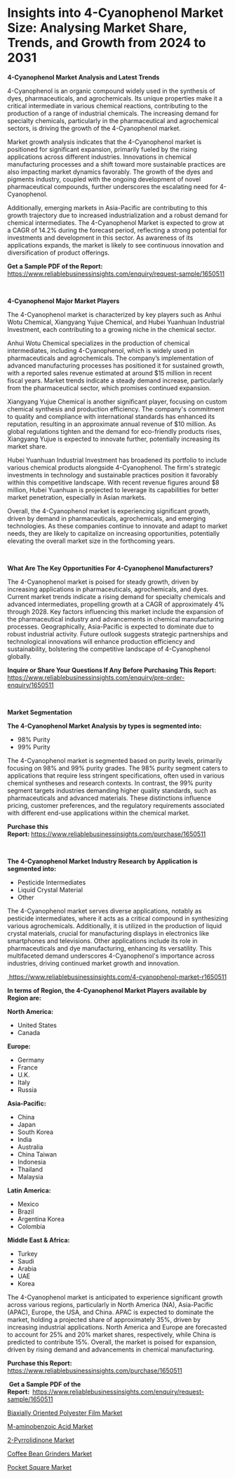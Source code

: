 <p><h1>Insights into 4-Cyanophenol Market Size: Analysing Market Share, Trends, and Growth from 2024 to 2031</h1></p><p><strong>4-Cyanophenol Market Analysis and Latest Trends</strong></p>
<p><p>4-Cyanophenol is an organic compound widely used in the synthesis of dyes, pharmaceuticals, and agrochemicals. Its unique properties make it a critical intermediate in various chemical reactions, contributing to the production of a range of industrial chemicals. The increasing demand for specialty chemicals, particularly in the pharmaceutical and agrochemical sectors, is driving the growth of the 4-Cyanophenol market.</p><p>Market growth analysis indicates that the 4-Cyanophenol market is positioned for significant expansion, primarily fueled by the rising applications across different industries. Innovations in chemical manufacturing processes and a shift toward more sustainable practices are also impacting market dynamics favorably. The growth of the dyes and pigments industry, coupled with the ongoing development of novel pharmaceutical compounds, further underscores the escalating need for 4-Cyanophenol.</p><p>Additionally, emerging markets in Asia-Pacific are contributing to this growth trajectory due to increased industrialization and a robust demand for chemical intermediates. The 4-Cyanophenol Market is expected to grow at a CAGR of 14.2% during the forecast period, reflecting a strong potential for investments and development in this sector. As awareness of its applications expands, the market is likely to see continuous innovation and diversification of product offerings.</p></p>
<p><strong>Get a Sample PDF of the Report:&nbsp;</strong> <a href="https://www.reliablebusinessinsights.com/enquiry/request-sample/1650511?utm_campaign=60&utm_medium=2&utm_source=Github&utm_content=ia&utm_term=26092024&utm_id=4-cyanophenol">https://www.reliablebusinessinsights.com/enquiry/request-sample/1650511</a></p>
<p>&nbsp;</p>
<p><strong>4-Cyanophenol Major Market Players</strong></p>
<p><p>The 4-Cyanophenol market is characterized by key players such as Anhui Wotu Chemical, Xiangyang Yujue Chemical, and Hubei Yuanhuan Industrial Investment, each contributing to a growing niche in the chemical sector. </p><p>Anhui Wotu Chemical specializes in the production of chemical intermediates, including 4-Cyanophenol, which is widely used in pharmaceuticals and agrochemicals. The company’s implementation of advanced manufacturing processes has positioned it for sustained growth, with a reported sales revenue estimated at around $15 million in recent fiscal years. Market trends indicate a steady demand increase, particularly from the pharmaceutical sector, which promises continued expansion.</p><p>Xiangyang Yujue Chemical is another significant player, focusing on custom chemical synthesis and production efficiency. The company's commitment to quality and compliance with international standards has enhanced its reputation, resulting in an approximate annual revenue of $10 million. As global regulations tighten and the demand for eco-friendly products rises, Xiangyang Yujue is expected to innovate further, potentially increasing its market share.</p><p>Hubei Yuanhuan Industrial Investment has broadened its portfolio to include various chemical products alongside 4-Cyanophenol. The firm's strategic investments in technology and sustainable practices position it favorably within this competitive landscape. With recent revenue figures around $8 million, Hubei Yuanhuan is projected to leverage its capabilities for better market penetration, especially in Asian markets.</p><p>Overall, the 4-Cyanophenol market is experiencing significant growth, driven by demand in pharmaceuticals, agrochemicals, and emerging technologies. As these companies continue to innovate and adapt to market needs, they are likely to capitalize on increasing opportunities, potentially elevating the overall market size in the forthcoming years.</p></p>
<p>&nbsp;</p>
<p><strong>What Are The Key Opportunities For 4-Cyanophenol Manufacturers?</strong></p>
<p><p>The 4-Cyanophenol market is poised for steady growth, driven by increasing applications in pharmaceuticals, agrochemicals, and dyes. Current market trends indicate a rising demand for specialty chemicals and advanced intermediates, propelling growth at a CAGR of approximately 4% through 2028. Key factors influencing this market include the expansion of the pharmaceutical industry and advancements in chemical manufacturing processes. Geographically, Asia-Pacific is expected to dominate due to robust industrial activity. Future outlook suggests strategic partnerships and technological innovations will enhance production efficiency and sustainability, bolstering the competitive landscape of 4-Cyanophenol globally.</p></p>
<p><strong>Inquire or Share Your Questions If Any Before Purchasing This Report:</strong> <a href="https://www.reliablebusinessinsights.com/enquiry/pre-order-enquiry/1650511?utm_campaign=60&utm_medium=2&utm_source=Github&utm_content=ia&utm_term=26092024&utm_id=4-cyanophenol">https://www.reliablebusinessinsights.com/enquiry/pre-order-enquiry/1650511</a></p>
<p>&nbsp;</p>
<p><strong>Market Segmentation</strong></p>
<p><strong>The 4-Cyanophenol Market Analysis by types is segmented into:</strong></p>
<p><ul><li>98% Purity</li><li>99% Purity</li></ul></p>
<p><p>The 4-Cyanophenol market is segmented based on purity levels, primarily focusing on 98% and 99% purity grades. The 98% purity segment caters to applications that require less stringent specifications, often used in various chemical syntheses and research contexts. In contrast, the 99% purity segment targets industries demanding higher quality standards, such as pharmaceuticals and advanced materials. These distinctions influence pricing, customer preferences, and the regulatory requirements associated with different end-use applications within the chemical market.</p></p>
<p><strong>Purchase this Report:&nbsp;</strong><a href="https://www.reliablebusinessinsights.com/purchase/1650511?utm_campaign=60&utm_medium=2&utm_source=Github&utm_content=ia&utm_term=26092024&utm_id=4-cyanophenol">https://www.reliablebusinessinsights.com/purchase/1650511</a></p>
<p>&nbsp;</p>
<p><strong>The 4-Cyanophenol Market Industry Research by Application is segmented into:</strong></p>
<p><ul><li>Pesticide Intermediates</li><li>Liquid Crystal Material</li><li>Other</li></ul></p>
<p><p>The 4-Cyanophenol market serves diverse applications, notably as pesticide intermediates, where it acts as a critical compound in synthesizing various agrochemicals. Additionally, it is utilized in the production of liquid crystal materials, crucial for manufacturing displays in electronics like smartphones and televisions. Other applications include its role in pharmaceuticals and dye manufacturing, enhancing its versatility. This multifaceted demand underscores 4-Cyanophenol's importance across industries, driving continued market growth and innovation.</p></p>
<p><a href="https://www.reliablebusinessinsights.com/4-cyanophenol-market-r1650511?utm_campaign=60&utm_medium=2&utm_source=Github&utm_content=ia&utm_term=26092024&utm_id=4-cyanophenol">&nbsp;https://www.reliablebusinessinsights.com/4-cyanophenol-market-r1650511</a></p>
<p><strong>In terms of Region, the 4-Cyanophenol Market Players available by Region are:</strong></p>
<p>
    <p> <strong> North America: </strong>
        <ul>
            <li>United States</li>
            <li>Canada</li>
        </ul>
        </p> 
    <p> <strong> Europe: </strong>
        <ul>
            <li>Germany</li>
            <li>France</li>
            <li>U.K.</li>
            <li>Italy</li>
            <li>Russia</li>
        </ul>
        </p> 
    <p> <strong> Asia-Pacific: </strong>
        <ul>
            <li>China</li>
            <li>Japan</li>
            <li>South Korea</li>
            <li>India</li>
            <li>Australia</li>
            <li>China Taiwan</li>
            <li>Indonesia</li>
            <li>Thailand</li>
            <li>Malaysia</li>
        </ul>
        </p> 
    <p> <strong> Latin America: </strong>
        <ul>
            <li>Mexico</li>
            <li>Brazil</li>
            <li>Argentina Korea</li>
            <li>Colombia</li>
        </ul>
        </p> 
    <p> <strong> Middle East & Africa: </strong>
        <ul>
            <li>Turkey</li>
            <li>Saudi</li>
            <li>Arabia</li>
            <li>UAE</li>
            <li>Korea</li>
        </ul>
    </p>
    </p>
<p><p>The 4-Cyanophenol market is anticipated to experience significant growth across various regions, particularly in North America (NA), Asia-Pacific (APAC), Europe, the USA, and China. APAC is expected to dominate the market, holding a projected share of approximately 35%, driven by increasing industrial applications. North America and Europe are forecasted to account for 25% and 20% market shares, respectively, while China is predicted to contribute 15%. Overall, the market is poised for expansion, driven by rising demand and advancements in chemical manufacturing.</p></p>
<p><strong>Purchase this Report: </strong><a href="https://www.reliablebusinessinsights.com/purchase/1650511?utm_campaign=60&utm_medium=2&utm_source=Github&utm_content=ia&utm_term=26092024&utm_id=4-cyanophenol">https://www.reliablebusinessinsights.com/purchase/1650511</a></p>
<p>&nbsp;<strong>Get a Sample PDF of the Report:&nbsp;&nbsp;</strong><a href="https://www.reliablebusinessinsights.com/enquiry/request-sample/1650511?utm_campaign=60&utm_medium=2&utm_source=Github&utm_content=ia&utm_term=26092024&utm_id=4-cyanophenol">https://www.reliablebusinessinsights.com/enquiry/request-sample/1650511</a></p>
<p><strong></strong></p>
<p><p><a href="https://www.linkedin.com/pulse/biaxially-oriented-polyester-film-market-global-regional-0djfc?trackingId=EjJCcWaYTgqFhvUIiRsJmQ%3D%3D&utm_campaign=60&utm_medium=2&utm_source=Github&utm_content=ia&utm_term=26092024&utm_id=4-cyanophenol">Biaxially Oriented Polyester Film Market</a></p><p><a href="https://github.com/NargisHussain432/Market-Research-Report-List-1/blob/main/m-aminobenzoic-acid-market.md?utm_campaign=60&utm_medium=2&utm_source=Github&utm_content=ia&utm_term=26092024&utm_id=4-cyanophenol">M-aminobenzoic Acid Market</a></p><p><a href="https://github.com/FahadAhmed223/Market-Research-Report-List-1/blob/main/2-pyrrolidinone-market.md?utm_campaign=60&utm_medium=2&utm_source=Github&utm_content=ia&utm_term=26092024&utm_id=4-cyanophenol">2-Pyrrolidinone Market</a></p><p><a href="https://issuu.com/reportprime-2/docs/coffee-bean-grinders-market-size-20_628b44195b4c7b?utm_campaign=60&utm_medium=2&utm_source=Github&utm_content=ia&utm_term=26092024&utm_id=4-cyanophenol">Coffee Bean Grinders Market</a></p><p><a href="https://issuu.com/reportprime-2/docs/pocket-square-market-size-2030.pptx_d563800a69862a?utm_campaign=60&utm_medium=2&utm_source=Github&utm_content=ia&utm_term=26092024&utm_id=4-cyanophenol">Pocket Square Market</a></p></p>